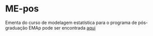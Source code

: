 # ME-pos
Ementa do curso de modelagem estatística para o programa de pós-graduação EMAp pode ser encontrada [aqui](https://github.com/claustru/ME-pos/Docs/)
